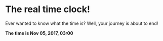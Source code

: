 # The real time clock!

Ever wanted to know what the time is? Well, your journey is about to end!

**The time is Nov 05, 2017, 03:00**